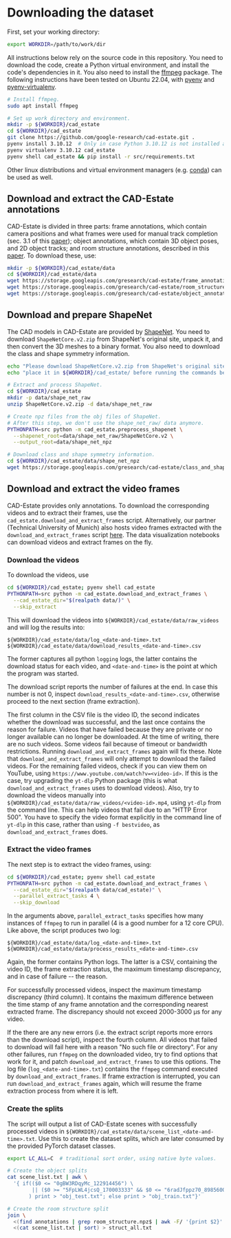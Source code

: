 # Downloading the dataset

First, set your working directory:

```bash
export WORKDIR=/path/to/work/dir
```

All instructions below rely on the source code in this repository. You need to
download the code, create a Python virtual
environment, and install the code's dependencies in it. You also need to
install the [ffmpeg](https://ffmpeg.org/) package.
The following instructions have been tested on Ubuntu 22.04, with
[pyenv](https://github.com/pyenv/pyenv) and
[pyenv-virtualenv](https://github.com/pyenv/pyenv-virtualenv).

```bash
# Install ffmpeg.
sudo apt install ffmpeg
````

```bash
# Set up work directory and environment.
mkdir -p ${WORKDIR}/cad_estate
cd ${WORKDIR}/cad_estate
git clone https://github.com/google-research/cad-estate.git .
pyenv install 3.10.12  # Only in case Python 3.10.12 is not installed already
pyenv virtualenv 3.10.12 cad_estate
pyenv shell cad_estate && pip install -r src/requirements.txt
```

Other linux distributions and virtual environment managers
(e.g. [conda](https://docs.conda.io/en/latest/)) can be used as well.

## Download and extract the CAD-Estate annotations

CAD-Estate is divided in three parts: frame annotations, which contain
camera positions and what frames were used for manual track completion
(sec. 3.1 of this [paper](https://arxiv.org/abs/2306.09011)); object
annotations, which contain 3D object poses, and 2D object tracks; and room
structure annotations, described in this
[paper](https://arxiv.org/abs/2306.09077). To download these, use:

```bash
mkdir -p ${WORKDIR}/cad_estate/data
cd ${WORKDIR}/cad_estate/data
wget https://storage.googleapis.com/gresearch/cad-estate/frame_annotations__gq3timzs.tgz -O - | tar xzf -
wget https://storage.googleapis.com/gresearch/cad-estate/room_structures__mftdmmzw.tgz -O - | tar xzf -
wget https://storage.googleapis.com/gresearch/cad-estate/object_annotations__mfqwemtc.tgz -O - | tar xzf -
```

## Download and prepare ShapeNet
The CAD models in CAD-Estate are provided by [ShapeNet](https://shapenet.org/).
You need to download `ShapeNetCore.v2.zip` from ShapeNet's original site,
unpack it, and then convert the 3D meshes to a binary format. You also need
to download the class and shape symmetry information.
```bash
echo "Please download ShapeNetCore.v2.zip from ShapeNet's original site and "
echo "place it in ${WORKDIR}/cad_estate/ before running the commands below."

# Extract and process ShapeNet.
cd ${WORKDIR}/cad_estate
mkdir -p data/shape_net_raw
unzip ShapeNetCore.v2.zip -d data/shape_net_raw

# Create npz files from the obj files of ShapeNet.
# After this step, we don't use the shape_net_raw/ data anymore.
PYTHONPATH=src python -m cad_estate.preprocess_shapenet \
  --shapenet_root=data/shape_net_raw/ShapeNetCore.v2 \
  --output_root=data/shape_net_npz

# Download class and shape symmetry information.
cd ${WORKDIR}/cad_estate/data/shape_net_npz
wget https://storage.googleapis.com/gresearch/cad-estate/class_and_shape_symmetry__mvrtiobw.tgz -O - | tar xzf -
```

## Download and extract the video frames
CAD-Estate provides only annotations. To download the corresponding
videos and to extract their frames, use the
`cad_estate.download_and_extract_frames` script. Alternatively, our partner
(Technical University of Munich) also hosts video frames extracted with the
`download_and_extract_frames` script
[here](https://kaldir.vc.in.tum.de/cadestate/readme.txt).
The data visualization notebooks can download videos and extract frames on
the fly.

### Download the videos
To download the videos, use
```bash
cd ${WORKDIR}/cad_estate; pyenv shell cad_estate
PYTHONPATH=src python -m cad_estate.download_and_extract_frames \
  --cad_estate_dir="$(realpath data/)" \
  --skip_extract
```

This will download the videos into `${WORKDIR}/cad_estate/data/raw_videos` and
will log the results into:
```
${WORKDIR}/cad_estate/data/log_<date-and-time>.txt
${WORKDIR}/cad_estate/data/download_results_<date-and-time>.csv
```
The former captures all python `logging` logs, the latter contains the download
status for each video, and `<date-and-time>` is the point at which
the program was started.

The download script reports the number of failures at the end. In case this
number is not 0, inspect `download_results_<date-and-time>.csv`, otherwise
proceed to the next section (frame extraction).

The first column in the CSV file is the video ID, the second indicates
whether the download was successful, and the last once contains the reason for
failure.
Videos that have failed because they are private or no longer available can
no longer be downloaded. At the time of writing, there are no such videos.
Some videos fail because of timeout or bandwidth restrictions. Running
`download_and_extract_frames` again will fix these. Note that
`download_and_extract_frames` will only attempt to download the failed videos.
For the remaining failed videos, check if you can view them on YouTube,
using `https://www.youtube.com/watch?v=<video-id>`.
If this is the case, try upgrading the `yt-dlp` Python package
(this is what `download_and_extract_frames` uses to download videos).
Also, try to download the videos manually into
`${WORKDIR}/cad_estate/data/raw_videos/<video-id>.mp4`, using `yt-dlp` from the
command line. This can help videos that fail due to
an "HTTP Error 500". You have to specify the video format explicitly in the
command line of `yt-dlp` in this case, rather than
using `-f bestvideo`, as `download_and_extract_frames` does.

### Extract the video frames
The next step is to extract the video frames, using:

```bash
cd ${WORKDIR}/cad_estate; pyenv shell cad_estate
PYTHONPATH=src python -m cad_estate.download_and_extract_frames \
  --cad_estate_dir="$(realpath data/cad_estate)" \
  --parallel_extract_tasks 4 \
  --skip_download
```
In the arguments above, `parallel_extract_tasks` specifies how many instances
of `ffmpeg` to run in parallel (4 is a good number for a 12 core CPU). Like
above, the script produces two log:
```
${WORKDIR}/cad_estate/data/log_<date-and-time>.txt
${WORKDIR}/cad_estate/data/process_results_<date-and-time>.csv
```
Again, the former contains Python logs. The latter is a CSV, containing
the video ID, the frame extraction status, the maximum timestamp discrepancy,
and in case of failure -- the reason.

For successfully processed videos, inspect the maximum timestamp discrepancy
(third column). It contains the maximum difference between the time stamp of any
frame annotation and the corresponding nearest extracted frame.
The discrepancy should not exceed 2000-3000 µs for any video.

If the there are any new errors (i.e. the extract script reports more
errors than the download script), inspect the fourth column.
All videos that failed to download will fail here with a
reason "No such file or directory". For any other failures,
run `ffmpeg` on the downloaded video, try to find options that work for it,
and patch `download_and_extract_frames` to use this options.
The log file (`log_<date-and-time>.txt`) contains the `ffmpeg` command executed
by `download_and_extract_frames`.
If frame extraction is interrupted, you can run `download_and_extract_frames`
again, which will resume the frame extraction process from where it is left.

### Create the splits
The script will output a list of CAD-Estate scenes with successfully
processed videos in `${WORKDIR}/cad_estate/data/scene_list_<date-and-time>.txt`.
Use this to create the dataset splits, which are later consumed by the provided
PyTorch dataset classes.

```bash
export LC_ALL=C  # traditional sort order, using native byte values.

# Create the object splits
cat scene_list.txt | awk \
  '{ if(($0 <= "0gBW3RDqyMc_122914456") \
        || ($0 >= "5FpLWL4jcsQ_170003333" && $0 <= "6radJfppz70_89856000") \
       ) print > "obj_test.txt"; else print > "obj_train.txt"}'

# Create the room structure split
join \
  <(find annotations | grep room_structure.npz$ | awk -F/ '{print $2}' | sort) \
  <(cat scene_list.txt | sort) > struct_all.txt
```
